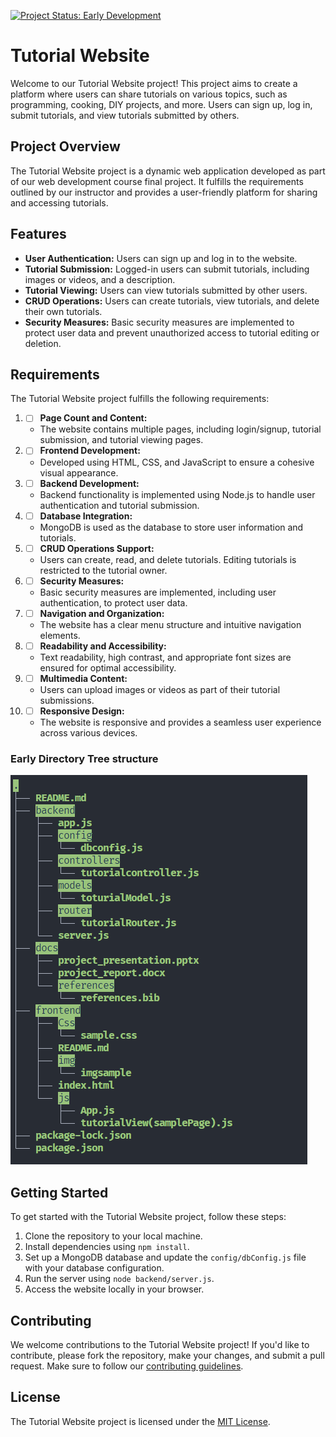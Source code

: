 [![Project Status: Early Development](https://img.shields.io/badge/Project%20Status-Early%20Development-orange)](https://github.com/Abdallemo/Web-Dev-Final-Project-UTHM)

# Tutorial Website

Welcome to our Tutorial Website project! This project aims to create a platform where users can share tutorials on various topics, such as programming, cooking, DIY projects, and more. Users can sign up, log in, submit tutorials, and view tutorials submitted by others.

## Project Overview

The Tutorial Website project is a dynamic web application developed as part of our web development course final project. It fulfills the requirements outlined by our instructor and provides a user-friendly platform for sharing and accessing tutorials.

## Features

- **User Authentication:** Users can sign up and log in to the website.
- **Tutorial Submission:** Logged-in users can submit tutorials, including images or videos, and a description.
- **Tutorial Viewing:** Users can view tutorials submitted by other users.
- **CRUD Operations:** Users can create tutorials, view tutorials, and delete their own tutorials.
- **Security Measures:** Basic security measures are implemented to protect user data and prevent unauthorized access to tutorial editing or deletion.

## Requirements

The Tutorial Website project fulfills the following requirements:

1. - [ ] **Page Count and Content:**
   - The website contains multiple pages, including login/signup, tutorial submission, and tutorial viewing pages.

2. - [ ] **Frontend Development:**
   - Developed using HTML, CSS, and JavaScript to ensure a cohesive visual appearance.

3. - [ ] **Backend Development:**
   - Backend functionality is implemented using Node.js to handle user authentication and tutorial submission.

4. - [ ] **Database Integration:**
   - MongoDB is used as the database to store user information and tutorials.

5. - [ ] **CRUD Operations Support:**
   - Users can create, read, and delete tutorials. Editing tutorials is restricted to the tutorial owner.

6. - [ ] **Security Measures:**
   - Basic security measures are implemented, including user authentication, to protect user data.

7. - [ ] **Navigation and Organization:**
   - The website has a clear menu structure and intuitive navigation elements.

8. - [ ] **Readability and Accessibility:**
   - Text readability, high contrast, and appropriate font sizes are ensured for optimal accessibility.

9. - [ ] **Multimedia Content:**
   - Users can upload images or videos as part of their tutorial submissions.

10. - [ ] **Responsive Design:**
    - The website is responsive and provides a seamless user experience across various devices.

### Early Directory Tree structure
<img src="https://github.com/Abdallemo/Web-Dev-Final-Project-UTHM/blob/main/readmeImags/dir_files_early_.png" >

## Getting Started

To get started with the Tutorial Website project, follow these steps:

1. Clone the repository to your local machine.
2. Install dependencies using `npm install`.
3. Set up a MongoDB database and update the `config/dbConfig.js` file with your database configuration.
4. Run the server using `node backend/server.js`.
5. Access the website locally in your browser.

## Contributing

We welcome contributions to the Tutorial Website project! If you'd like to contribute, please fork the repository, make your changes, and submit a pull request. Make sure to follow our [contributing guidelines](CONTRIBUTING.md).

## License

The Tutorial Website project is licensed under the [MIT License](LICENSE).
